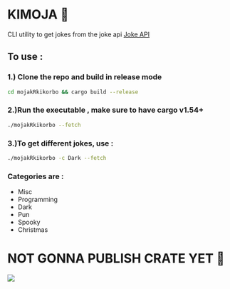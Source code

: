 # KIMOJA 🦀 
 CLI utility to get jokes from the joke api
 [Joke API](https://v2.jokeapi.dev/)

## To use :
### 1.) Clone the repo and build in release mode

```bash 
cd mojakRkikorbo && cargo build --release
```
### 2.)Run the executable , make sure to have cargo v1.54+

```bash  
./mojakRkikorbo --fetch
```
### 3.)To get different jokes, use :
```bash
./mojakRkikorbo -c Dark --fetch
```

### Categories are :
- Misc
- Programming
- Dark
- Pun 
- Spooky
- Christmas


# NOT GONNA PUBLISH CRATE YET 🦀 



![](https://media.giphy.com/media/gktOiCyL1zdde/giphy.gif?cid=ecf05e47krbx6gt8m92j9q0v4yozj292zb9r5w0tpl4kwfxi&rid=giphy.gif&ct=g)
